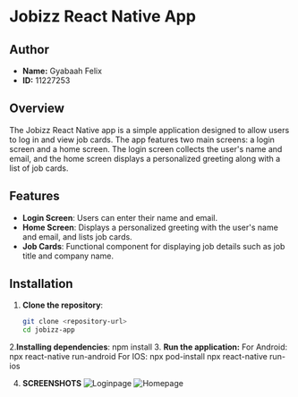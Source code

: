 # Jobizz React Native App

## Author
- **Name:** Gyabaah Felix
- **ID:** 11227253

## Overview
The Jobizz React Native app is a simple application designed to allow users to log in and view job cards. The app features two main screens: a login screen and a home screen. The login screen collects the user's name and email, and the home screen displays a personalized greeting along with a list of job cards.

## Features
- **Login Screen**: Users can enter their name and email.
- **Home Screen**: Displays a personalized greeting with the user's name and email, and lists job cards.
- **Job Cards**: Functional component for displaying job details such as job title and company name.

## Installation
1. **Clone the repository**:
   ```bash
   git clone <repository-url>
   cd jobizz-app
2.**Installing dependencies**:
    npm install
3. **Run the application:**
    For Android:
    npx react-native run-android
    For IOS:
    npx pod-install
    npx react-native run-ios

4. **SCREENSHOTS**
![Loginpage](<../MyNewProject/assets/loginpage (1).png>)
![Homepage](../MyNewProject/assets/homepage.png)